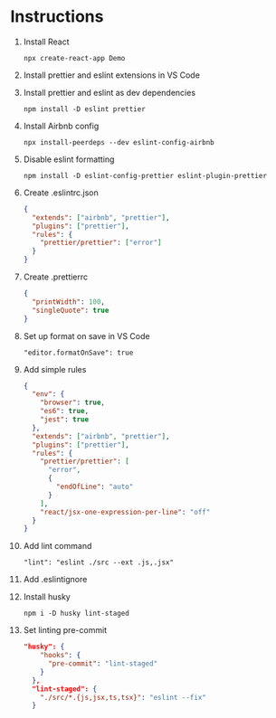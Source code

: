 # Instructions

1. Install React

   `npx create-react-app Demo`

2. Install prettier and eslint extensions in VS Code
3. Install prettier and eslint as dev dependencies

   `npm install -D eslint prettier`

4. Install Airbnb config

   `npx install-peerdeps --dev eslint-config-airbnb`

5. Disable eslint formatting

   `npm install -D eslint-config-prettier eslint-plugin-prettier`

6. Create .eslintrc.json

   ```json
   {
     "extends": ["airbnb", "prettier"],
     "plugins": ["prettier"],
     "rules": {
       "prettier/prettier": ["error"]
     }
   }
   ```

7. Create .prettierrc

   ```json
   {
     "printWidth": 100,
     "singleQuote": true
   }
   ```

8. Set up format on save in VS Code

   `"editor.formatOnSave": true`

9. Add simple rules

   ```json
   {
     "env": {
       "browser": true,
       "es6": true,
       "jest": true
     },
     "extends": ["airbnb", "prettier"],
     "plugins": ["prettier"],
     "rules": {
       "prettier/prettier": [
         "error",
         {
           "endOfLine": "auto"
         }
       ],
       "react/jsx-one-expression-per-line": "off"
     }
   }
   ```

10. Add lint command

    `"lint": "eslint ./src --ext .js,.jsx"`

11. Add .eslintignore
12. Install husky

    `npm i -D husky lint-staged`

13. Set linting pre-commit

    ```json
    "husky": {
        "hooks": {
          "pre-commit": "lint-staged"
        }
      },
      "lint-staged": {
        "./src/*.{js,jsx,ts,tsx}": "eslint --fix"
      }
    ```
